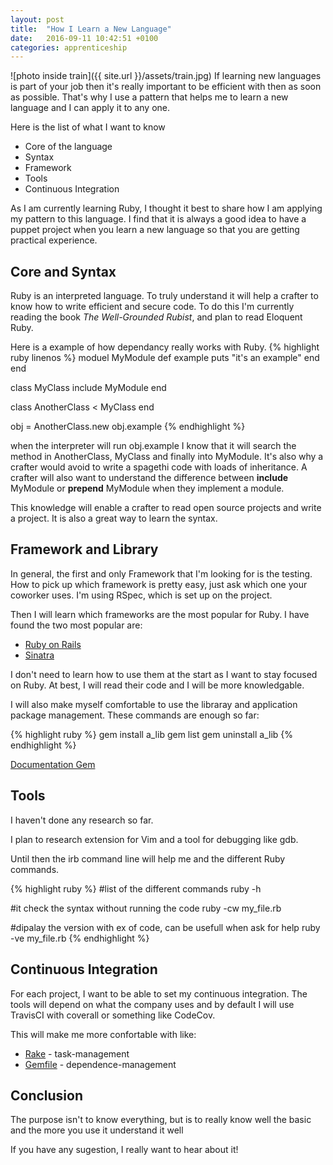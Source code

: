```yaml
---
layout: post
title:  "How I Learn a New Language"
date:   2016-09-11 10:42:51 +0100
categories: apprenticeship
---
```


![photo inside train]({{ site.url }}/assets/train.jpg)
If learning new languages is part of your job then it's really important to be
efficient with then as soon as possible.
That's why I use a pattern that helps me to learn a new language and I can apply it
to any one.

Here is the list of what I want to know 

- Core of the language
- Syntax
- Framework
- Tools
- Continuous Integration


As I am currently learning Ruby, I thought it best to share how I am applying
my pattern to this language.
I find that it is always a good idea to have a puppet project when you learn
a new language so that you are getting practical experience.

## Core and Syntax
Ruby is an interpreted language. To truly understand it will help a crafter to
know how to write efficient and secure code.
To do this I'm currently reading the book *The Well-Grounded Rubist*, and plan to
read Eloquent Ruby.

Here is a example of how dependancy really works with Ruby.
{% highlight ruby linenos %}
moduel MyModule
  def example
    puts "it's an example"
  end
end

class MyClass
  include MyModule
end

class AnotherClass < MyClass
end

obj = AnotherClass.new
obj.example
{% endhighlight %}

when the interpreter will run obj.example I know that it will search the method
in AnotherClass, MyClass and finally into MyModule. It's also why a crafter would avoid
to write a spagethi code with loads of inheritance. A crafter will also want to understand
the difference between **include** MyModule or **prepend** MyModule when they implement a module.

This knowledge will enable a crafter to read open source projects and write a project.
It is also a great way to learn the syntax.

## Framework and Library
In general, the first and only Framework that I'm looking for is the testing.
How to pick up which framework is pretty easy, just ask which one your
coworker uses. I'm using RSpec, which is set up on the project.

Then I will learn which frameworks are the most popular for Ruby. 
I have found the two most popular are:

- [Ruby on Rails](https://github.com/rails/rails)
- [Sinatra](https://github.com/rails/rails)

I don't need to learn how to use them at the start as I want to stay focused on Ruby.
At best, I will read their code and I will be more knowledgable.

I will also make myself comfortable to use the libraray and application package management.
These commands are enough so far:

{% highlight ruby %}
gem install a_lib
gem list
gem uninstall a_lib
{% endhighlight %}

[Documentation Gem](http://guides.rubygems.org/rubygems-basics/)

## Tools
I haven't done any research so far.

I plan to research extension for Vim and a tool for debugging like gdb.

Until then the irb command line will help me and the different Ruby commands.

{% highlight ruby %} 
#list of the different commands
ruby -h

#it check the syntax without running the code
ruby -cw my_file.rb

#dipalay the version with ex of code, can be usefull when ask for help
ruby -ve my_file.rb
{% endhighlight %}

## Continuous Integration
For each project, I want to be able to set my continuous integration.
The tools will depend on what the company uses and by default I will use
TravisCI with coverall or something like CodeCov.

This will make me more confortable with like:

- [Rake](http://rake.rubyforge.org/) - task-management
- [Gemfile](http://bundler.io/gemfile.html) - dependence-management

## Conclusion
The purpose isn't to know everything, but is to really know well the basic and
the more you use it understand it well

If you have any sugestion, I really want to hear about it!

